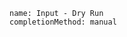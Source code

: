 ```ngMeta
name: Input - Dry Run
completionMethod: manual
```

```python
```

```python
```

```python
```

```python
```